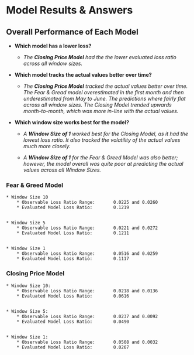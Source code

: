 # Model Results & Answers


## Overall Performance of Each Model

* **Which model has a lower loss?**

    * *The **Closing Price Model** had the the lower evaluated loss ratio across all window sizes.* 

* **Which model tracks the actual values better over time?**

    * *The **Closing Price Model** tracked the actual values better over time. The Fear & Gread model overestimated in the first month and then underestimated from May to June. The predictions where fairly flat across all window sizes. The Closing Model trended upwards month-to-month, which was more in-line with the actual values.*

* **Which window size works best for the model?**

    * *A **Window Size of 1** worked best for the Closing Model, as it had the lowest loss ratio. It also tracked the volatility of the actual values much more closely.* 

    * *A **Window Size of 1** for the Fear & Greed Model was also better; however, the model overall was quite poor at predicting the actual values across all Window Sizes.* 


### Fear & Greed Model 
    * Window Size 10
        * Observable Loss Ratio Range:       0.0225 and 0.0260      
        * Evaluated Model Loss Ratio:        0.1219    
        
        
    * Window Size 5
        * Observable Loss Ratio Range:       0.0221 and 0.0272   
        * Evaluated Model Loss Ratio:        0.1211
        

    * Window Size 1
        * Observable Loss Ratio Range:       0.0516 and 0.0259
        * Evaluated Model Loss Ratio:        0.1117
        


### Closing Price Model 
    * Window Size 10:
        * Observable Loss Ratio Range:       0.0218 and 0.0136
        * Evaluated Model Loss Ratio:        0.0616
        
        
    * Window Size 5:
        * Observable Loss Ratio Range:       0.0237 and 0.0092  
        * Evaluated Model Loss Ratio:        0.0490


    * Window Size 1:
        * Observable Loss Ratio Range:       0.0508 and 0.0032            
        * Evaluated Model Loss Ratio:        0.0267
